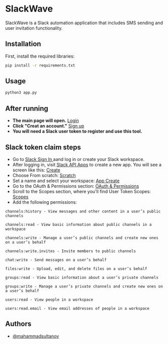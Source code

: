 # SlackWave

SlackWave is a Slack automation application that includes SMS sending and user invitation functionality.

## Installation

First, install the required libraries:

```bash
pip install -r requirements.txt
```
## Usage
```bash
python3 app.py
```
## After running

- **The main page will open.**
[Login](https://github.com/user-attachments/assets/60de4fda-d0af-41c6-a8e6-6036a28e33c8)
- **Click "Creat an account."**
[Sign up](https://github.com/user-attachments/assets/16d7c5ea-bb79-4788-8445-ccea00ddd1a3)
- **You will need a Slack user token to register and use this tool.**
## Slack token claim steps 
- Go to [Slack Sign In ](https://slack.com/signin#/signin) aand log in or create your Slack workspace.
- After logging in, visit [Slack API Apps](https://api.slack.com/apps) to create a new app. You will see a screen like this: [Create](https://github.com/user-attachments/assets/68263d71-9577-477b-bda0-cdc168a0b13d)
- Choose From scratch: [Scratch](https://github.com/user-attachments/assets/1dd6b0af-5bfe-42f1-ae20-cff83784f18b)
- Set a name and select your workspace: [App Create](https://github.com/user-attachments/assets/cdf17532-9bfb-4c1a-980d-34a60e3091a0)
- Go to the OAuth & Permissions section: [OAuth & Permissions](https://github.com/user-attachments/assets/c9fd0648-76ed-4926-9fc1-b34e9720364b)
- Scroll to the Scopes section, where you'll find User Token Scopes: [Scopes](https://github.com/user-attachments/assets/e6e84db6-89a9-428a-8248-47abbdf145e6)
- Add the following permissions:
```
channels:history - View messages and other content in a user’s public channels

channels:read - View basic information about public channels in a workspace

channels:write - Manage a user’s public channels and create new ones on a user’s behalf

channels:write.invites - Invite members to public channels

chat:write - Send messages on a user’s behalf

files:write - Upload, edit, and delete files on a user’s behalf

groups:read - View basic information about a user’s private channels

groups:write - Manage a user’s private channels and create new ones on a user’s behalf

users:read - View people in a workspace

users:read.email - View email addresses of people in a workspace
```

## Authors

- [@mahammadsultanov](https://www.github.com/mahammadsultanov)
